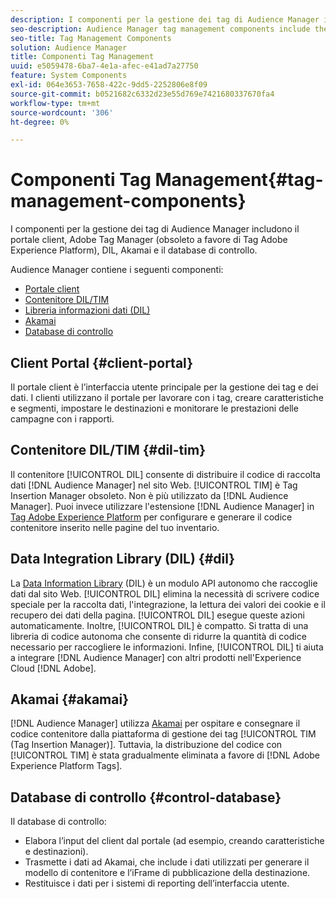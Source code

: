 ```yaml
---
description: I componenti per la gestione dei tag di Audience Manager includono il portale client, Adobe Tag Manager (obsoleto a favore di Adobe Experience Platform Launch), DIL, Akamai e il database di controllo.
seo-description: Audience Manager tag management components include the client portal, Adobe Tag Manager (deprecated in favor of Adobe Experience Platform Launch), DIL, Akamai, and the control database.
seo-title: Tag Management Components
solution: Audience Manager
title: Componenti Tag Management
uuid: e5059478-6ba7-4e1a-afec-e41ad7a27750
feature: System Components
exl-id: 064e3653-7658-422c-9dd5-2252806e8f09
source-git-commit: b0521682c6332d23e55d769e7421680337670fa4
workflow-type: tm+mt
source-wordcount: '306'
ht-degree: 0%

---
```


# Componenti Tag Management{#tag-management-components}

I componenti per la gestione dei tag di Audience Manager includono il portale client, Adobe Tag Manager (obsoleto a favore di Tag Adobe Experience Platform), DIL, Akamai e il database di controllo.

<!-- 

c_comptag.xml

 -->

Audience Manager contiene i seguenti componenti:

* [Portale client](../../reference/system-components/components-tag-management.md#client-portal)
* [Contenitore DIL/TIM](../../reference/system-components/components-tag-management.md#dil-tim)
* [Libreria informazioni dati (DIL)](../../reference/system-components/components-tag-management.md#dil)
* [Akamai](../../reference/system-components/components-tag-management.md#akamai)
* [Database di controllo](../../reference/system-components/components-tag-management.md#control-database)

## Client Portal {#client-portal}

Il portale client è l’interfaccia utente principale per la gestione dei tag e dei dati. I clienti utilizzano il portale per lavorare con i tag, creare caratteristiche e segmenti, impostare le destinazioni e monitorare le prestazioni delle campagne con i rapporti.

## Contenitore DIL/TIM {#dil-tim}

Il contenitore [!UICONTROL DIL] consente di distribuire il codice di raccolta dati [!DNL Audience Manager] nel sito Web. [!UICONTROL TIM] è Tag Insertion Manager obsoleto. Non è più utilizzato da [!DNL Audience Manager]. Puoi invece utilizzare l&#39;estensione [!DNL Audience Manager] in [Tag Adobe Experience Platform](https://experienceleague.adobe.com/docs/experience-platform/tags/extensions/adobe/audience-manager/overview.html) per configurare e generare il codice contenitore inserito nelle pagine del tuo inventario.

## Data Integration Library (DIL) {#dil}

La [Data Information Library](../../dil/dil-overview.md) (DIL) è un modulo API autonomo che raccoglie dati dal sito Web. [!UICONTROL DIL] elimina la necessità di scrivere codice speciale per la raccolta dati, l&#39;integrazione, la lettura dei valori dei cookie e il recupero dei dati della pagina. [!UICONTROL DIL] esegue queste azioni automaticamente. Inoltre, [!UICONTROL DIL] è compatto. Si tratta di una libreria di codice autonoma che consente di ridurre la quantità di codice necessario per raccogliere le informazioni. Infine, [!UICONTROL DIL] ti aiuta a integrare [!DNL Audience Manager] con altri prodotti nell&#39;Experience Cloud [!DNL Adobe].

## Akamai {#akamai}

[!DNL Audience Manager] utilizza [Akamai](https://www.akamai.com/us/en/about/) per ospitare e consegnare il codice contenitore dalla piattaforma di gestione dei tag [!UICONTROL TIM (Tag Insertion Manager)]. Tuttavia, la distribuzione del codice con [!UICONTROL TIM] è stata gradualmente eliminata a favore di [!DNL Adobe Experience Platform Tags].

## Database di controllo {#control-database}

Il database di controllo:

* Elabora l’input del client dal portale (ad esempio, creando caratteristiche e destinazioni).
* Trasmette i dati ad Akamai, che include i dati utilizzati per generare il modello di contenitore e l’iFrame di pubblicazione della destinazione.
* Restituisce i dati per i sistemi di reporting dell’interfaccia utente.
